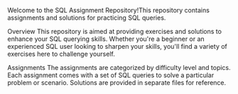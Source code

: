 Welcome to the SQL Assignment Repository!This repository contains assignments and solutions for practicing SQL queries.

Overview
This repository is aimed at providing exercises and solutions to enhance your SQL querying skills. Whether you're a beginner or an experienced SQL user looking to sharpen your skills, you'll find a variety of exercises here to challenge yourself.

Assignments
The assignments are categorized by difficulty level and topics. Each assignment comes with a set of SQL queries to solve a particular problem or scenario. Solutions are provided in separate files for reference.
